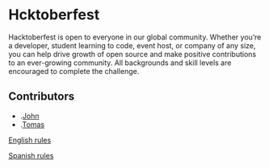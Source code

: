 # Hcktoberfest
Hacktoberfest is open to everyone in our global community. Whether you’re a developer, student learning to code, event host, or company of any size, you can help drive growth of open source and make positive contributions to an ever-growing community. All backgrounds and skill levels are encouraged to complete the challenge.

## Contributors
- .[John](https://github.com/johnang-dev)
- .[Tomas](https://github.com/tomassirio)

[English rules](./CONTRIBUTING.md)

[Spanish rules](./CONTRIBUTING.es.md)
